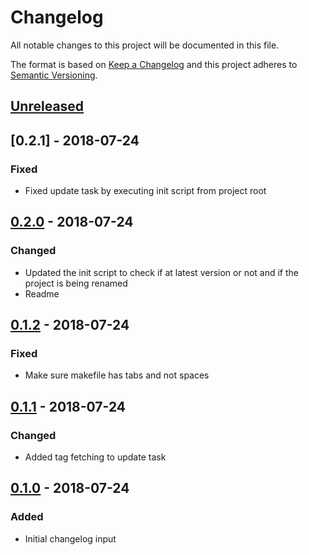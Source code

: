 # Changelog
All notable changes to this project will be documented in this file.

The format is based on [Keep a Changelog](http://keepachangelog.com/en/1.0.0/)
and this project adheres to [Semantic Versioning](http://semver.org/spec/v2.0.0.html).

## [Unreleased]
## [0.2.1] - 2018-07-24
### Fixed
- Fixed update task by executing init script from project root

## [0.2.0] - 2018-07-24
### Changed
- Updated the init script to check if at latest version or not and if the project is being renamed
- Readme

## [0.1.2] - 2018-07-24
### Fixed
- Make sure makefile has tabs and not spaces

## [0.1.1] - 2018-07-24
### Changed
- Added tag fetching to update task

## [0.1.0] - 2018-07-24
### Added
- Initial changelog input


[Unreleased]: https://github.com//brandography/m1-dev/compare/0.2.0...HEAD
[0.2.0]: https://github.com/brandography/m1-dev/compare/0.1.2...0.2.0
[0.1.2]: https://github.com/brandography/m1-dev/compare/0.1.1...0.1.2
[0.1.1]: https://github.com/brandography/m1-dev/compare/0.1.0...0.1.1
[0.1.0]: https://github.com/brandography/m1-dev/compare/master...0.1.0